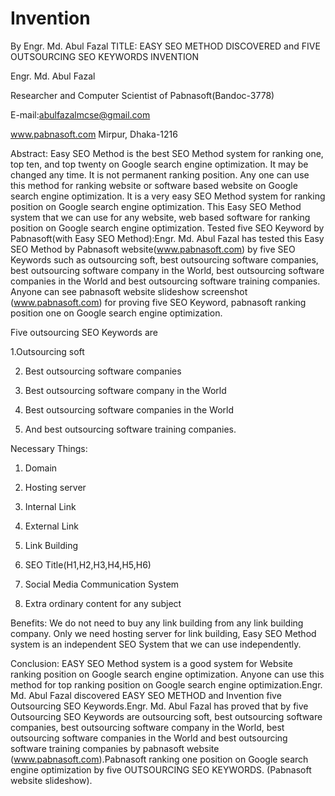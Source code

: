 # Invention
By Engr. Md. Abul Fazal
TITLE: EASY SEO METHOD DISCOVERED and FIVE OUTSOURCING SEO KEYWORDS INVENTION

Engr. Md. Abul Fazal

Researcher and Computer Scientist of Pabnasoft(Bandoc-3778)

E-mail:abulfazalmcse@gmail.com

www.pabnasoft.com Mirpur, Dhaka-1216


Abstract: Easy SEO Method is the best SEO Method system for ranking one, top ten, and top twenty on Google search engine optimization. It may be changed any time. It is not permanent ranking position. Any one can use this method for ranking website or software based website on Google search engine optimization. It is a very easy SEO Method system for ranking position on Google search engine optimization. This Easy SEO Method system that we can use for any website, web based software for ranking position on Google search engine optimization. Tested five SEO Keyword by Pabnasoft(with Easy SEO Method):Engr. Md. Abul Fazal has tested this Easy SEO Method by Pabnasoft website(www.pabnasoft.com) by five SEO Keywords such as outsourcing soft, best outsourcing software companies, best outsourcing software company in the World, best outsourcing software companies in the World and best outsourcing software training companies. Anyone can see pabnasoft website slideshow screenshot (www.pabnasoft.com) for proving five SEO Keyword, pabnasoft ranking position one on Google search engine optimization.

Five outsourcing SEO Keywords are

1.Outsourcing soft

2. Best outsourcing software companies

3. Best outsourcing software company in the World

4. Best outsourcing software companies in the World

5. And best outsourcing software training companies.

Necessary Things:

1. Domain

2. Hosting server

3. Internal Link

4. External Link

5. Link Building

6. SEO Title(H1,H2,H3,H4,H5,H6)

7. Social Media Communication System

8. Extra ordinary content for any subject

Benefits: We do not need to buy any link building from any link building company. Only we need hosting server for link building, Easy SEO Method system is an independent SEO System that we can use independently.

Conclusion: EASY SEO Method system is a good system for Website ranking position on Google search engine optimization. Anyone can use this method for top ranking position on Google search engine optimization.Engr. Md. Abul Fazal discovered EASY SEO METHOD and Invention five Outsourcing SEO Keywords.Engr. Md. Abul Fazal has proved that by five Outsourcing SEO Keywords are outsourcing soft, best outsourcing software companies, best outsourcing software company in the World, best outsourcing software companies in the World and best outsourcing software training companies by pabnasoft website (www.pabnasoft.com).Pabnasoft ranking one position on Google search engine optimization by five OUTSOURCING SEO KEYWORDS. (Pabnasoft website slideshow).

